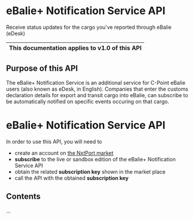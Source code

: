 # eBalie+ Notification Service API

Receive status updates for the cargo you've reported through eBalie (eDesk)

| This documentation applies to v1.0 of this API | 
| -------- |


## Purpose of this API

The eBalie+ Notification Service is an additional service for C-Point eBalie users (also known as eDesk, in English). Companies that enter the customs declaration details for export and transit cargo into eBalie, can subscribe to be automatically notified on specific events occuring on that cargo.

# eBalie+ Notification Service API

In order to use this API, you will need to 

* create an account on [the NxtPort market](https://www.nxtport.com/market/our-marketplace/marketplace)
* **subscribe** to the live or sandbox edition of the eBalie+ Notification Service API 
* obtain the related **subscription key** shown in the market place
* call the API with the obtained **subscription key**

## Contents
...
